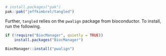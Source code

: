 
<!-- README.md is generated from README.Rmd. Please edit that file -->

``` r
# install.packages("pak")
pak::pak("jeffkimbrel/tangled")
```

Further, `tangled` relies on the `pwalign` package from bioconductor. To
install, run the following.

``` r
if (!require("BiocManager", quietly = TRUE))
    install.packages("BiocManager")

BiocManager::install("pwalign")
```
